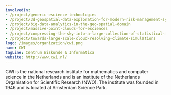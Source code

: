 ```yaml
---
involvedIn:
- /project/generic-escience-technologies
- /project/3d-geospatial-data-exploration-for-modern-risk-management-systems
- /project/big-data-analytics-in-the-geo-spatial-domain
- /project/massive-point-clouds-for-esciences
- /project/compressing-the-sky-into-a-large-collection-of-statistical-models
- /project/towards-large-scale-cloud-resolving-climate-simulations
logo: /images/organization/cwi.png
name: CWI
tagLine: Centrum Wiskunde & Informatica
website: http://www.cwi.nl/
---
```

CWI is the national research institute for mathematics and computer science in the Netherlands and is an institute of the Netherlands Organisation for Scientific Research (NWO). The institute was founded in 1946 and is located at Amsterdam Science Park.

